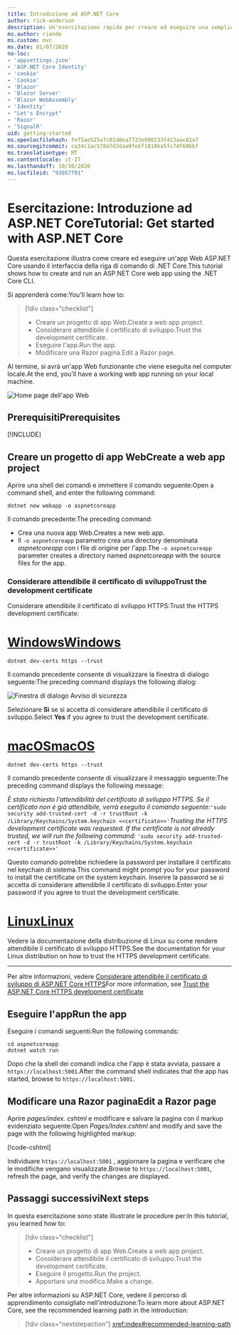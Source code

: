 ```yaml
---
title: Introduzione ad ASP.NET Core
author: rick-anderson
description: Un'esercitazione rapida per creare ed eseguire una semplice app Hello World usando ASP.NET Core.
ms.author: riande
ms.custom: mvc
ms.date: 01/07/2020
no-loc:
- 'appsettings.json'
- 'ASP.NET Core Identity'
- 'cookie'
- 'Cookie'
- 'Blazor'
- 'Blazor Server'
- 'Blazor WebAssembly'
- 'Identity'
- "Let's Encrypt"
- 'Razor'
- 'SignalR'
uid: getting-started
ms.openlocfilehash: fef5ae525a7c01d0ea7733e990233f413aac61a7
ms.sourcegitcommit: ca34c1ac578e7d3daa0febf1810ba5fc74f60bbf
ms.translationtype: MT
ms.contentlocale: it-IT
ms.lasthandoff: 10/30/2020
ms.locfileid: "93057791"
---
```

# <a name="tutorial-get-started-with-aspnet-core"></a><span data-ttu-id="068ca-103">Esercitazione: Introduzione ad ASP.NET Core</span><span class="sxs-lookup"><span data-stu-id="068ca-103">Tutorial: Get started with ASP.NET Core</span></span>

<span data-ttu-id="068ca-104">Questa esercitazione illustra come creare ed eseguire un'app Web ASP.NET Core usando il interfaccia della riga di comando di .NET Core.</span><span class="sxs-lookup"><span data-stu-id="068ca-104">This tutorial shows how to create and run an ASP.NET Core web app using the .NET Core CLI.</span></span>

<span data-ttu-id="068ca-105">Si apprenderà come:</span><span class="sxs-lookup"><span data-stu-id="068ca-105">You'll learn how to:</span></span>

> [!div class="checklist"]
> * <span data-ttu-id="068ca-106">Creare un progetto di app Web.</span><span class="sxs-lookup"><span data-stu-id="068ca-106">Create a web app project.</span></span>
> * <span data-ttu-id="068ca-107">Considerare attendibile il certificato di sviluppo.</span><span class="sxs-lookup"><span data-stu-id="068ca-107">Trust the development certificate.</span></span>
> * <span data-ttu-id="068ca-108">Eseguire l'app.</span><span class="sxs-lookup"><span data-stu-id="068ca-108">Run the app.</span></span>
> * <span data-ttu-id="068ca-109">Modificare una Razor pagina.</span><span class="sxs-lookup"><span data-stu-id="068ca-109">Edit a Razor page.</span></span>

<span data-ttu-id="068ca-110">Al termine, si avrà un'app Web funzionante che viene eseguita nel computer locale.</span><span class="sxs-lookup"><span data-stu-id="068ca-110">At the end, you'll have a working web app running on your local machine.</span></span>

![Home page dell'app Web](_static/home-page.png)

## <a name="prerequisites"></a><span data-ttu-id="068ca-112">Prerequisiti</span><span class="sxs-lookup"><span data-stu-id="068ca-112">Prerequisites</span></span>

[!INCLUDE[](~/includes/3.1-SDK.md)]

## <a name="create-a-web-app-project"></a><span data-ttu-id="068ca-113">Creare un progetto di app Web</span><span class="sxs-lookup"><span data-stu-id="068ca-113">Create a web app project</span></span>

<span data-ttu-id="068ca-114">Aprire una shell dei comandi e immettere il comando seguente:</span><span class="sxs-lookup"><span data-stu-id="068ca-114">Open a command shell, and enter the following command:</span></span>

```dotnetcli
dotnet new webapp -o aspnetcoreapp
```

<span data-ttu-id="068ca-115">Il comando precedente:</span><span class="sxs-lookup"><span data-stu-id="068ca-115">The preceding command:</span></span>

* <span data-ttu-id="068ca-116">Crea una nuova app Web.</span><span class="sxs-lookup"><span data-stu-id="068ca-116">Creates a new web app.</span></span>  
* <span data-ttu-id="068ca-117">Il `-o aspnetcoreapp` parametro crea una directory denominata *aspnetcoreapp* con i file di origine per l'app.</span><span class="sxs-lookup"><span data-stu-id="068ca-117">The `-o aspnetcoreapp` parameter creates a directory named *aspnetcoreapp* with the source files for the app.</span></span>

### <a name="trust-the-development-certificate"></a><span data-ttu-id="068ca-118">Considerare attendibile il certificato di sviluppo</span><span class="sxs-lookup"><span data-stu-id="068ca-118">Trust the development certificate</span></span>

<span data-ttu-id="068ca-119">Considerare attendibile il certificato di sviluppo HTTPS:</span><span class="sxs-lookup"><span data-stu-id="068ca-119">Trust the HTTPS development certificate:</span></span>

# <a name="windows"></a>[<span data-ttu-id="068ca-120">Windows</span><span class="sxs-lookup"><span data-stu-id="068ca-120">Windows</span></span>](#tab/windows)

```dotnetcli
dotnet dev-certs https --trust
```

<span data-ttu-id="068ca-121">Il comando precedente consente di visualizzare la finestra di dialogo seguente:</span><span class="sxs-lookup"><span data-stu-id="068ca-121">The preceding command displays the following dialog:</span></span>

![Finestra di dialogo Avviso di sicurezza](~/getting-started/_static/cert.png)

<span data-ttu-id="068ca-123">Selezionare **Sì** se si accetta di considerare attendibile il certificato di sviluppo.</span><span class="sxs-lookup"><span data-stu-id="068ca-123">Select **Yes** if you agree to trust the development certificate.</span></span>

# <a name="macos"></a>[<span data-ttu-id="068ca-124">macOS</span><span class="sxs-lookup"><span data-stu-id="068ca-124">macOS</span></span>](#tab/macos)

```dotnetcli
dotnet dev-certs https --trust
```

<span data-ttu-id="068ca-125">Il comando precedente consente di visualizzare il messaggio seguente:</span><span class="sxs-lookup"><span data-stu-id="068ca-125">The preceding command displays the following message:</span></span>

<span data-ttu-id="068ca-126">*È stato richiesto l'attendibilità del certificato di sviluppo HTTPS. Se il certificato non è già attendibile, verrà eseguito il comando seguente:*`'sudo security add-trusted-cert -d -r trustRoot -k /Library/Keychains/System.keychain <<certificate>>'`</span><span class="sxs-lookup"><span data-stu-id="068ca-126">*Trusting the HTTPS development certificate was requested. If the certificate is not already trusted, we will run the following command:* `'sudo security add-trusted-cert -d -r trustRoot -k /Library/Keychains/System.keychain <<certificate>>'`</span></span>

<span data-ttu-id="068ca-127">Questo comando potrebbe richiedere la password per installare il certificato nel keychain di sistema.</span><span class="sxs-lookup"><span data-stu-id="068ca-127">This command might prompt you for your password to install the certificate on the system keychain.</span></span> <span data-ttu-id="068ca-128">Inserire la password se si accetta di considerare attendibile il certificato di sviluppo.</span><span class="sxs-lookup"><span data-stu-id="068ca-128">Enter your password if you agree to trust the development certificate.</span></span>

# <a name="linux"></a>[<span data-ttu-id="068ca-129">Linux</span><span class="sxs-lookup"><span data-stu-id="068ca-129">Linux</span></span>](#tab/linux)

<span data-ttu-id="068ca-130">Vedere la documentazione della distribuzione di Linux su come rendere attendibile il certificato di sviluppo HTTPS.</span><span class="sxs-lookup"><span data-stu-id="068ca-130">See the documentation for your Linux distribution on how to trust the HTTPS development certificate.</span></span>

---

<span data-ttu-id="068ca-131">Per altre informazioni, vedere [Considerare attendibile il certificato di sviluppo di ASP.NET Core HTTPS](xref:security/enforcing-ssl#trust-the-aspnet-core-https-development-certificate-on-windows-and-macos)</span><span class="sxs-lookup"><span data-stu-id="068ca-131">For more information, see [Trust the ASP.NET Core HTTPS development certificate](xref:security/enforcing-ssl#trust-the-aspnet-core-https-development-certificate-on-windows-and-macos)</span></span>

## <a name="run-the-app"></a><span data-ttu-id="068ca-132">Eseguire l'app</span><span class="sxs-lookup"><span data-stu-id="068ca-132">Run the app</span></span>

<span data-ttu-id="068ca-133">Eseguire i comandi seguenti:</span><span class="sxs-lookup"><span data-stu-id="068ca-133">Run the following commands:</span></span>

```dotnetcli
cd aspnetcoreapp
dotnet watch run
```

<span data-ttu-id="068ca-134">Dopo che la shell dei comandi indica che l'app è stata avviata, passare a `https://localhost:5001`.</span><span class="sxs-lookup"><span data-stu-id="068ca-134">After the command shell indicates that the app has started, browse to `https://localhost:5001`.</span></span>

## <a name="edit-a-no-locrazor-page"></a><span data-ttu-id="068ca-135">Modificare una Razor pagina</span><span class="sxs-lookup"><span data-stu-id="068ca-135">Edit a Razor page</span></span>

<span data-ttu-id="068ca-136">Aprire *pages/index. cshtml* e modificare e salvare la pagina con il markup evidenziato seguente:</span><span class="sxs-lookup"><span data-stu-id="068ca-136">Open *Pages/Index.cshtml* and modify and save the page with the following highlighted markup:</span></span>

[!code-cshtml[](sample/index.cshtml?highlight=9)]

<span data-ttu-id="068ca-137">Individuare `https://localhost:5001` , aggiornare la pagina e verificare che le modifiche vengano visualizzate.</span><span class="sxs-lookup"><span data-stu-id="068ca-137">Browse to `https://localhost:5001`, refresh the page, and verify the changes are displayed.</span></span>

## <a name="next-steps"></a><span data-ttu-id="068ca-138">Passaggi successivi</span><span class="sxs-lookup"><span data-stu-id="068ca-138">Next steps</span></span>

<span data-ttu-id="068ca-139">In questa esercitazione sono state illustrate le procedure per:</span><span class="sxs-lookup"><span data-stu-id="068ca-139">In this tutorial, you learned how to:</span></span>

> [!div class="checklist"]
> * <span data-ttu-id="068ca-140">Creare un progetto di app Web.</span><span class="sxs-lookup"><span data-stu-id="068ca-140">Create a web app project.</span></span>
> * <span data-ttu-id="068ca-141">Considerare attendibile il certificato di sviluppo.</span><span class="sxs-lookup"><span data-stu-id="068ca-141">Trust the development certificate.</span></span>
> * <span data-ttu-id="068ca-142">Eseguire il progetto.</span><span class="sxs-lookup"><span data-stu-id="068ca-142">Run the project.</span></span>
> * <span data-ttu-id="068ca-143">Apportare una modifica.</span><span class="sxs-lookup"><span data-stu-id="068ca-143">Make a change.</span></span>

<span data-ttu-id="068ca-144">Per altre informazioni su ASP.NET Core, vedere il percorso di apprendimento consigliato nell'introduzione:</span><span class="sxs-lookup"><span data-stu-id="068ca-144">To learn more about ASP.NET Core, see the recommended learning path in the introduction:</span></span>

> [!div class="nextstepaction"]
> <xref:index#recommended-learning-path>
